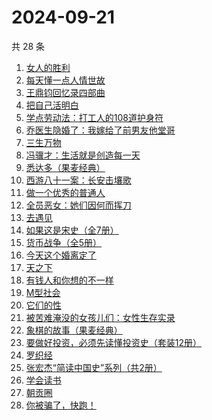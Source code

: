 # 2024-09-21

共 28 条

<!-- BEGIN WEREAD -->
<!-- 最后更新时间 2024-09-21 17:01:00 +0800 -->
1. [女人的胜利](https://weread.qq.com/web/bookDetail/50132dc0813ab937dg0158cf)
1. [每天懂一点人情世故](https://weread.qq.com/web/bookDetail/89c325f0565ef389c40e87c)
1. [王鼎钧回忆录四部曲](https://weread.qq.com/web/bookDetail/e2932a405df377e29668fff)
1. [把自己活明白](https://weread.qq.com/web/bookDetail/02032cd0813ab9352g015dd4)
1. [学点劳动法：打工人的108道护身符](https://weread.qq.com/web/bookDetail/bb332b10813ab9154g01805e)
1. [乔医生隐婚了：我嫁给了前男友他堂哥](https://weread.qq.com/web/bookDetail/c8032b40813ab7c1eg018e31)
1. [三生万物](https://weread.qq.com/web/bookDetail/48432b50813ab9339g013f3f)
1. [冯骥才：生活就是创造每一天](https://weread.qq.com/web/bookDetail/8a132890813ab9310g0154b4)
1. [悉达多（果麦经典）](https://weread.qq.com/web/bookDetail/3a832f705d0d1f3a8ec72ff)
1. [西游八十一案：长安击壤歌](https://weread.qq.com/web/bookDetail/564329b0813ab930bg0181e6)
1. [做一个优秀的普通人](https://weread.qq.com/web/bookDetail/9eb32f30813ab8721g01266a)
1. [全员恶女：她们因何而挥刀](https://weread.qq.com/web/bookDetail/60b32170813ab9330g0171f9)
1. [去遇见](https://weread.qq.com/web/bookDetail/a3d32170813ab907fg0154f3)
1. [如果这是宋史（全7册）](https://weread.qq.com/web/bookDetail/6d5322a0813ab926cg01980e)
1. [货币战争（全5册）](https://weread.qq.com/web/bookDetail/a7b324105c35e0a7bf8ad21)
1. [今天这个婚离定了](https://weread.qq.com/web/bookDetail/28b32630813ab9349g013331)
1. [天之下](https://weread.qq.com/web/bookDetail/4de326a0721770aa4de95f4)
1. [有钱人和你想的不一样](https://weread.qq.com/web/bookDetail/fd232e40720a8cd2fd23457)
1. [M型社会](https://weread.qq.com/web/bookDetail/f313231072744bcaf3154c2)
1. [它们的性](https://weread.qq.com/web/bookDetail/64f32ea0813ab7439g012564)
1. [被苦难淹没的女孩儿们：女性生存实录](https://weread.qq.com/web/bookDetail/96132f30813ab9352g017836)
1. [象棋的故事（果麦经典）](https://weread.qq.com/web/bookDetail/df532860813ab8dcbg0128a9)
1. [要做好投资，必须先读懂投资史（套装12册）](https://weread.qq.com/web/bookDetail/eec32e60813ab77fbg0114bc)
1. [罗织经](https://weread.qq.com/web/bookDetail/9ff32890813ab9091g015174)
1. [张宏杰“简读中国史”系列（共2册）](https://weread.qq.com/web/bookDetail/64c327a072182d2f64c66c0)
1. [学会读书](https://weread.qq.com/web/bookDetail/b8632dd0721caa6fb868569)
1. [朝贡圈](https://weread.qq.com/web/bookDetail/ed7320c0813ab92beg014259)
1. [你被骗了，快跑！](https://weread.qq.com/web/bookDetail/d3e320b0813ab926bg0166ea)
<!-- END WEREAD -->
